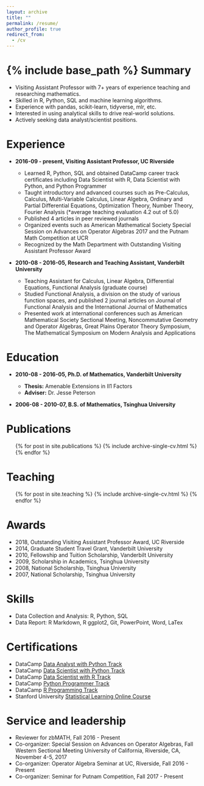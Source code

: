 ```yaml
---
layout: archive
title: ""
permalink: /resume/
author_profile: true
redirect_from:
  - /cv
---
```


{% include base_path %}
Summary
========

+ Visiting Assistant Professor with 7+ years of experience teaching and researching mathematics.   
+ Skilled in R, Python, SQL and machine learning algorithms.  
+ Experience with pandas, scikit-learn, tidyverse, mlr, etc.  
+ Interested in using analytical skills to drive real-world solutions.  
+ Actively seeking data analyst/scientist positions.  

Experience
========

* **2016-09 - present, Visiting Assistant Professor, UC Riverside**
  * Learned R, Python, SQL and obtained DataCamp career track certificates including Data Scientist with R, Data Scientist with Python, and Python Programmer
  * Taught introductory and advanced courses such as Pre-Calculus, Calculus, Multi-Variable Calculus, Linear Algebra, Ordinary and Partial Differential Equations, Optimization Theory, Number Theory, Fourier Analysis (*average teaching evaluation 4.2 out of 5.0)
  * Published 4 articles in peer reviewed journals
  * Organized events such as American Mathematical Society Special Session on Advances on Operator Algebras 2017 and the Putnam Math Competition at UCR
  * Recognized by the Math Department with Outstanding Visiting Assistant Professor Award 

* **2010-08 - 2016-05, Research and Teaching Assistant, Vanderbilt University**
  * Teaching Assistant for Calculus, Linear Algebra, Differential Equations, Functional Analysis (graduate course)
  * Studied Functional Analysis, a division on the study of various function spaces, and published 2 journal articles on Journal of Functional Analysis and the International Journal of Mathematics
  * Presented work at international conferences such as American Mathematical Society Sectional Meeting, Noncommutative Geometry and Operator Algebras, Great Plains Operator Theory Symposium, The Mathematical Symposium on Modern Analysis and Applications



Education
========

* **2010-08 - 2016-05, Ph.D. of Mathematics, Vanderbilt University**
  * **Thesis:** Amenable Extensions in II1 Factors
  * **Adviser:** Dr. Jesse Peterson

* **2006-08 - 2010-07, B.S. of Mathematics, Tsinghua University**


Publications
========
  <ul>{% for post in site.publications %}
    {% include archive-single-cv.html %}
  {% endfor %}</ul>
<!--
Talks & Presentations
======
  <ul>{% for post in site.talks %}
    {% include archive-single-talk-cv.html %}
  {% endfor %}</ul>
-->

Teaching
======
  <ul>{% for post in site.teaching %}
    {% include archive-single-cv.html %}
  {% endfor %}</ul>


Awards
========
* 2018, Outstanding Visiting Assistant Professor Award, UC Riverside
* 2014, Graduate Student Travel Grant, Vanderbilt University
* 2010, Fellowship and Tuition Scholarship, Vanderbilt University 
* 2009, Scholarship in Academics, Tsinghua University
* 2008, National Scholarship, Tsinghua University
* 2007, National Scholarship, Tsinghua University


Skills
========

* Data Collection and Analysis: R, Python, SQL
* Data Report: R Markdown, R ggplot2, Git, PowerPoint, Word, LaTex

Certifications
========

* DataCamp [Data Analyst with Python Track](https://drive.google.com/file/d/19c0jlVdYopEbsMPPajLQ-MLummaRMW-I/view?usp=sharing)  
* DataCamp [Data Scientist with Python Track](https://drive.google.com/file/d/1ukAEcbdyVF2TwXgPYVmaryHPCoRIawVR/view?usp=sharing)  
* DataCamp [Data Scientist with R Track](https://drive.google.com/file/d/1dINe7yqnuCWd-PUpufaeO0DV8tYx-OEL/view?usp=sharing)  
* DataCamp [Python Programmer Track](https://drive.google.com/file/d/18d7ttjW6k4eobXQHwo2t9OfBm14zE2g_/view?usp=sharing)  
* DataCamp [R Programming Track](https://drive.google.com/file/d/1ONrGqDW9edB33w9wYxujXnd9tjnkw9VJ/view?usp=sharing)
* Stanford University [Statistical Learning Online Course](https://drive.google.com/file/d/1-VokLW7kQZnYUUOpiObonrRD1CQtUle2/view?usp=sharing)

Service and leadership
======
* Reviewer for zbMATH, Fall 2016 - Present
* Co-organizer: Special Session on Advances on Operator Algebras, Fall Western Sectional Meeting
University of California, Riverside, CA, November 4-5, 2017
* Co-organizer: Operator Algebra Seminar at UC, Riverside, Fall 2016 - Present
* Co-organizer: Seminar for Putnam Competition, Fall 2017 - Present

